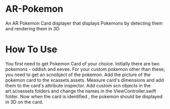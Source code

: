 # AR-Pokemon

An AR Pokemon Card displayer that displays Pokemons by detecting them and rendering them in 3D.

# How To Use

You first need to get Pokemon Card of your choice.
Initially there are two pokemons - oddish and eevee.
For your custom pokemon other than these, you need to get an scnobject of the pokemon.
Add the picture of the pokemon card to the xcassets.assets.
Measure card's dimensions and add them to the card's attribute inspector.
Add custom scn objects in the art.scnassets folders and change the names in the ViewController.swift folder.
Now when the card is identified , the pokemon should be displayed in 3D on the card.

